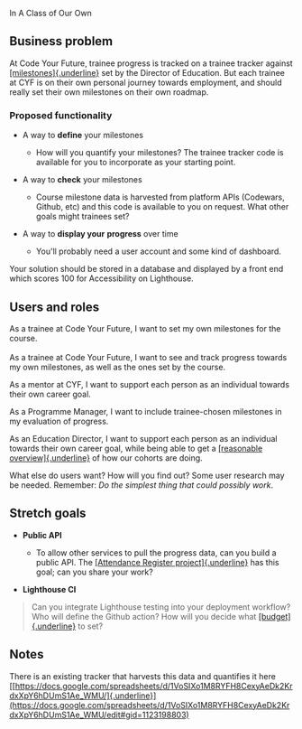 In A Class of Our Own

## Business problem

At Code Your Future, trainee progress is tracked on a trainee tracker
against
[[milestones]{.underline}](https://docs.codeyourfuture.io/leaders/running-the-course/assessment/milestones)
set by the Director of Education. But each trainee at CYF is on their
own personal journey towards employment, and should really set their own
milestones on their own roadmap.

### Proposed functionality

- A way to **define** your milestones

  - How will you quantify your milestones? The trainee tracker code
    is available for you to incorporate as your starting point.

- A way to **check** your milestones

  - Course milestone data is harvested from platform APIs (Codewars,
    Github, etc) and this code is available to you on request. What
    other goals might trainees set?

- A way to **display your** **progress** over time

  - You'll probably need a user account and some kind of dashboard.

Your solution should be stored in a database and displayed by a front
end which scores 100 for Accessibility on Lighthouse.

## Users and roles

As a trainee at Code Your Future, I want to set my own milestones for
the course.\
\
As a trainee at Code Your Future, I want to see and track progress
towards my own milestones, as well as the ones set by the course.

As a mentor at CYF, I want to support each person as an individual
towards their own career goal.

As a Programme Manager, I want to include trainee-chosen milestones in
my evaluation of progress.

As an Education Director, I want to support each person as an individual
towards their own career goal, while being able to get a [[reasonable
overview]{.underline}](https://docs.google.com/spreadsheets/d/1HtKd6J12ISE5va4fG0fPGIy18ILA0I6jZJS3FFN4DFw/edit?usp=sharing)
of how our cohorts are doing.

What else do users want? How will you find out? Some user research may
be needed. Remember: _Do the simplest thing that could possibly work_.

## Stretch goals

- **Public API**

  - To allow other services to pull the progress data, can you build
    a public API. The [[Attendance Register
    project]{.underline}](https://docs.google.com/document/d/1BQd_AA4qz-N1fv83yeyh72QdhSnAzdn6GtwjC6tMwDQ/edit?usp=sharing)
    has this goal; can you share your work?

- **Lighthouse CI**

> Can you integrate Lighthouse testing into your deployment workflow?
> Who will define the Github action? How will you decide what
> [[budget]{.underline}](https://web.dev/use-lighthouse-for-performance-budgets/)
> to set?

## Notes

There is an existing tracker that harvests this data and quantifies it
here
[[https://docs.google.com/spreadsheets/d/1VoSIXo1M8RYFH8CexyAeDk2KrdxXpY6hDUmS1Ae_WMU/]{.underline}](https://docs.google.com/spreadsheets/d/1VoSIXo1M8RYFH8CexyAeDk2KrdxXpY6hDUmS1Ae_WMU/edit#gid=1123198803)
